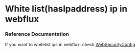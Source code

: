 # White list(hasIpaddress) ip in webflux

### Reference Documentation
If you want to whitelist ips in webflux. check 
  [WebSecurityConfig](https://github.com/ozkanpakdil/spring-examples/blob/master/webflux-ip-whitelist/somefile)